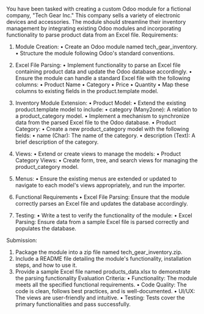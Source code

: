 You have been tasked with creating a custom Odoo module for a fictional company,
"Tech Gear Inc." This company sells a variety of electronic devices and accessories.
The module should streamline their inventory management by integrating existing
Odoo modules and incorporating functionality to parse product data from an Excel
file.
Requirements:
1. Module Creation:
• Create an Odoo module named tech_gear_inventory.
• Structure the module following Odoo's standard conventions.
2. Excel File Parsing:
• Implement functionality to parse an Excel file containing product data and
update the Odoo database accordingly.
• Ensure the module can handle a standard Excel file with the following
columns:
• Product Name
• Category
• Price
• Quantity
• Map these columns to existing fields in the product.template model.
3. Inventory Module Extension:
• Product Model:
• Extend the existing product.template model to include:
• category (Many2one): A relation to a product_category model.
• Implement a mechanism to synchronize data from the parsed Excel file
to the Odoo database.
• Product Category:
• Create a new product_category model with the following fields:
• name (Char): The name of the category.
• description (Text): A brief description of the category.

4. Views:
• Extend or create views to manage the models:
• Product Category Views:
• Create form, tree, and search views for managing the
product_category model.

5. Menus:
• Ensure the existing menus are extended or updated to navigate to each
model's views appropriately, and run the importer.

6. Functional Requirements
• Excel File Parsing: Ensure that the module correctly parses
an Excel file and updates the database accordingly.

7. Testing:
• Write a test to verify the functionality of the module:
• Excel Parsing: Ensure data from a sample Excel file is parsed correctly
and populates the database.

Submission:
1. Package the module into a zip file named tech_gear_inventory.zip.
2. Include a README file detailing the module's functionality, installation steps, and how
to use it.
3. Provide a sample Excel file named products_data.xlsx to demonstrate the parsing
functionality
Evaluation Criteria:
• Functionality: The module meets all the specified functional requirements.
• Code Quality: The code is clean, follows best practices, and is well-documented.
• UI/UX: The views are user-friendly and intuitive.
• Testing: Tests cover the primary functionalities and pass successfully.
